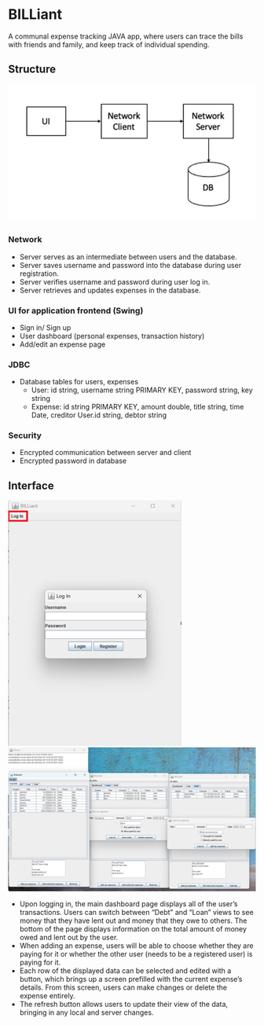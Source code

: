# BILLiant
A communal expense tracking JAVA app, where users can trace the bills with friends and family, and keep track of individual spending.
## Structure
![structure](./pic/structure.png)
###	Network
-	Server serves as an intermediate between users and the database.
-	Server saves username and password into the database during user registration.
-	Server verifies username and password during user log in.
-	Server retrieves and updates expenses in the database.
###	UI for application frontend (Swing)
-	Sign in/ Sign up
-	User dashboard (personal expenses, transaction history)
-	Add/edit an expense page
###	JDBC
-	Database tables for users, expenses
    -	User: id string, username string PRIMARY KEY, password string, key string
    -	Expense: id string PRIMARY KEY, amount double, title string, time Date, creditor User.id string, debtor string
###	Security
-	Encrypted communication between server and client
-	Encrypted password in database


## Interface
![login](./pic/login.png)
![interface](./pic/interface.png)

- Upon logging in, the main dashboard page displays all of the user’s transactions. Users can switch between “Debt” and “Loan” views to see money that they have lent out and money that they owe to others. The bottom of the page displays information on the total amount of money owed and lent out by the user.
- When adding an expense, users will be able to choose whether they are paying for it or whether the other user (needs to be a registered user) is paying for it.
- Each row of the displayed data can be selected and edited with a button, which brings up a screen prefilled with the current expense’s details. From this screen, users can make changes or delete the expense entirely.
- The refresh button allows users to update their view of the data, bringing in any local and server changes.
